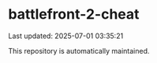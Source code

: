 # battlefront-2-cheat

Last updated: 2025-07-01 03:35:21

This repository is automatically maintained.
